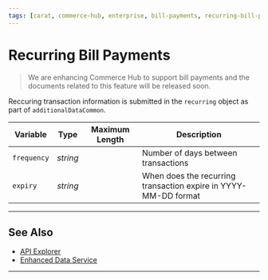 ```yaml
---
tags: [carat, commerce-hub, enterprise, bill-payments, recurring-bill-payments]
---
```


# Recurring Bill Payments

<!-- theme: danger -->
> We are enhancing Commerce Hub to support bill payments and the documents related to this feature will be released soon.

Reccuring transaction information is submitted in the `recurring` object as part of `additionalDataCommon`.

| Variable | Type | Maximum Length | Description |
| -------- | -- | ------------ | ------------------ |
| `frequency` | *string* | | Number of days between transactions |
| `expiry` | *string* | | When does the recurring transaction expire in YYYY-MM-DD format |

---

## See Also

- [API Explorer](../api/?type=post&path=/payments/v1/charges)
- [Enhanced Data Service](?path=docs/Resources/API-Documents/DaaS/Enhanced-Data-Service.md)
---
